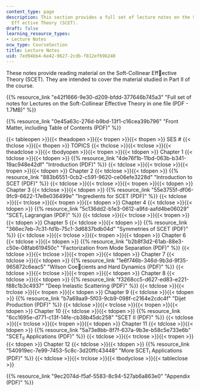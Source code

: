 ```yaml
---
content_type: page
description: This section provides a full set of lecture notes on the Soft-Collinear
  Eff ective Theory (SCET).
draft: false
learning_resource_types:
- Lecture Notes
ocw_type: CourseSection
title: Lecture Notes
uid: 7ed94bb4-6e42-9627-2cdb-f812ef69b240
---
```

These notes provide reading material on the Soft-Collinear Effective Theory (SCET). They are intended to cover the material studied in Part II of the course.

{{% resource_link "e42f1666-9e30-d209-bfdd-377646b745a3" "Full set of notes for Lectures on the Soft-Collinear Effective Theory in one file (PDF - 1.7MB)" %}}

{{% resource_link "0e45a63c-276d-b9bd-13f1-c16cea39b796" "Front Matter, including Table of Contents (PDF)" %}}

{{< tableopen >}}{{< theadopen >}}{{< tropen >}}{{< thopen >}}
SES #
{{< thclose >}}{{< thopen >}}
TOPICS
{{< thclose >}}{{< trclose >}}{{< theadclose >}}{{< tbodyopen >}}{{< tropen >}}{{< tdopen >}}
Chapter 1
{{< tdclose >}}{{< tdopen >}}
{{% resource_link "4de76f1b-11bd-063b-b341-19ac948e42df" "Introduction (PDF)" %}}
{{< tdclose >}}{{< trclose >}}{{< tropen >}}{{< tdopen >}}
Chapter 2
{{< tdclose >}}{{< tdopen >}}
{{% resource_link "883b6551-0cb2-c591-9620-ce06efe3228d" "Introduction to SCET (PDF)" %}}
{{< tdclose >}}{{< trclose >}}{{< tropen >}}{{< tdopen >}}
Chapter 3
{{< tdclose >}}{{< tdopen >}}
{{% resource_link "55e3755f-df06-9fc9-6622-17e8e036499e" "Ingredients for SCET (PDF)" %}}
{{< tdclose >}}{{< trclose >}}{{< tropen >}}{{< tdopen >}}
Chapter 4
{{< tdclose >}}{{< tdopen >}}
{{% resource_link "5c136dd2-b1e3-0612-a9fd-aafd4be06029" "SCET<sub>I</sub> Lagrangian (PDF)" %}}
{{< tdclose >}}{{< trclose >}}{{< tropen >}}{{< tdopen >}}
Chapter 5
{{< tdclose >}}{{< tdopen >}}
{{% resource_link "366ec7eb-7c31-fd1b-75c1-3d6837bdb04d" "Symmetries of SCET (PDF)" %}}
{{< tdclose >}}{{< trclose >}}{{< tropen >}}{{< tdopen >}}
Chapter 6
{{< tdclose >}}{{< tdopen >}}
{{% resource_link "b2b8f3d2-61ab-88e3-c50e-08fab619450c" "Factorization from Mode Separation (PDF)" %}}
{{< tdclose >}}{{< trclose >}}{{< tropen >}}{{< tdopen >}}
Chapter 7
{{< tdclose >}}{{< tdopen >}}
{{% resource_link "1e6f746b-346d-9b3d-9f35-965872c6eac5" "Wilson Coecients and Hard Dynamics (PDF)" %}}
{{< tdclose >}}{{< trclose >}}{{< tropen >}}{{< tdopen >}}
Chapter 8
{{< tdclose >}}{{< tdopen >}}
{{% resource_link "f3268cc5-d627-ed83-e221-f88c1b3c4937" "Deep Inelastic Scattering (PDF)" %}}
{{< tdclose >}}{{< trclose >}}{{< tropen >}}{{< tdopen >}}
Chapter 9
{{< tdclose >}}{{< tdopen >}}
{{% resource_link "b7a69aa9-5f03-9cb9-098f-c2164e2cdc4f" "Dijet Production (PDF)" %}}
{{< tdclose >}}{{< trclose >}}{{< tropen >}}{{< tdopen >}}
Chapter 10
{{< tdclose >}}{{< tdopen >}}
{{% resource_link "6cc1695e-d771-c13f-14fe-cb38b45dc258" "SCET II (PDF)" %}}
{{< tdclose >}}{{< trclose >}}{{< tropen >}}{{< tdopen >}}
Chapter 11
{{< tdclose >}}{{< tdopen >}}
{{% resource_link "5a73e8bb-8f7f-637a-9b3e-b58c5e733e6b" "SCET<sub>II</sub> Applications (PDF)" %}}
{{< tdclose >}}{{< trclose >}}{{< tropen >}}{{< tdopen >}}
Chapter 12
{{< tdclose >}}{{< tdopen >}}
{{% resource_link "540919ec-7e99-7453-5c8c-3d20ffc43448" "More SCET<sub>I</sub> Applications (PDF)" %}}
{{< tdclose >}}{{< trclose >}}{{< tbodyclose >}}{{< tableclose >}}

{{% resource_link "9ec2074d-f5af-5583-8c94-527ab6a863e0" "Appendix (PDF)" %}}